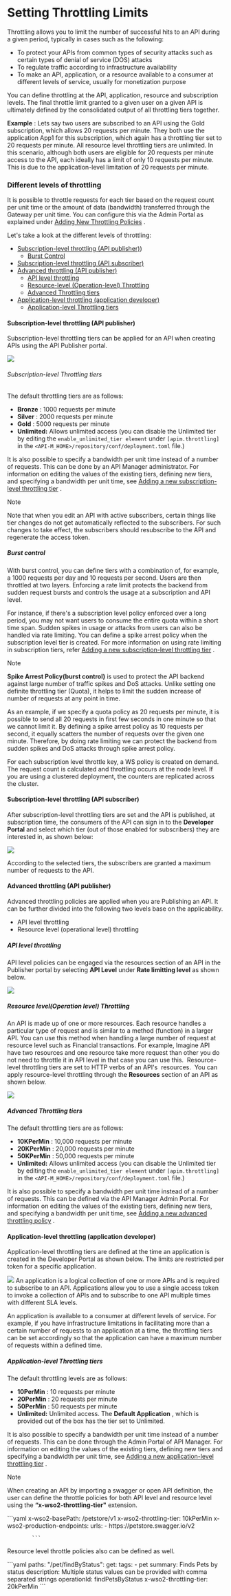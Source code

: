 # Setting Throttling Limits

Throttling allows you to limit the number of successful hits to an API during a given period, typically in cases such as the following:

-   To protect your APIs from common types of security attacks such as certain types of denial of service (DOS) attacks
-   To regulate traffic according to infrastructure availability
-   To make an API, application, or a resource available to a consumer at different levels of service, usually for monetization purpose

You can define throttling at the API, application, resource and subscription levels. The final throttle limit granted to a given user on a given API is ultimately defined by the consolidated output of all throttling tiers together.

**Example** : Lets say two users are subscribed to an API using the Gold subscription, which allows 20 requests per minute. They both use the application App1 for this subscription, which again has a throttling tier set to 20 requests per minute. All resource level throttling tiers are unlimited. In this scenario, although both users are eligible for 20 requests per minute access to the API, each ideally has a limit of only 10 requests per minute. This is due to the application-level limitation of 20 requests per minute.

### Different levels of throttling

It is possible to throttle requests for each tier based on the request count per unit time or the amount of data (bandwidth) transferred through the Gateway per unit time. You can configure this via the Admin Portal as explained under [Adding New Throttling Policies](../adding-new-throttling-policies) .


Let's take a look at the different levels of throttling:

-   [Subscription-level throttling (API publisher)](#subscription-level-throttling-api-publisher))
    -   [Burst Control](#burst-control)
-   [Subscription-level throttling (API subscriber)](#subscription-level-throttling-api-subscriber)
-   [Advanced throttling (API publisher)](#advanced-throttling-api-publisher)
    -   [API level throttling](#api-level-throttling)
    -   [Resource-level (Operation-level) Throttling](#resource-leveloperation-level-throttling)
    -   [Advanced Throttling tiers](#advanced-throttling-tiers)
-   [Application-level throttling (application developer)](#application-level-throttling-application-developer)
    -   [Application-level Throttling tiers](#SettingThrottlingLimits-Application-levelThrottlingtiers)

#### Subscription-level throttling (API publisher)

Subscription-level throttling tiers can be applied for an API when creating APIs using the API Publisher portal.

![](../../assets/img/learn/available-subscription-tiers-publisher.png)
###### Subscription-level Throttling tiers

The default throttling tiers are as follows:

-   **Bronze** : 1000 requests per minute
-   **Silver** : 2000 requests per minute
-   **Gold** : 5000 requests per minute
-   **Unlimited:** Allows unlimited access (you can disable the Unlimited tier by editing the `enable_unlimited_tier element` under `[apim.throttling]` in the `<API-M_HOME>/repository/conf/deployment.toml` file.)


It is also possible to specify a bandwidth per unit time instead of a number of requests. This can be done by an API Manager administrator. For information on editing the values of the existing tiers, defining new tiers, and specifying a bandwidth per unit time, see [Adding a new subscription-level throttling tier](../adding-new-throttling-policies/#adding-a-new-subscription-level-throttling-tier) .

  <div class="admonition info">
   <p class="admonition-title">Note</p>
<p> Note that when you edit an API with active subscribers, certain things like tier changes do not get automatically reflected to the subscribers. For such changes to take effect, the subscribers should resubscribe to the API and regenerate the access token. </p>
</div>


##### **Burst control**

With burst control, you can define tiers with a combination of, for example, a 1000 requests per day and 10 requests per second. Users are then throttled at two layers. Enforcing a rate limit protects the backend from sudden request bursts and controls the usage at a subscription and API level.

For instance, if there's a subscription level policy enforced over a long period, you may not want users to consume the entire quota within a short time span. Sudden spikes in usage or attacks from users can also be handled via rate limiting. You can define a spike arrest policy when the subscription level tier is created. For more information on using rate limiting in subscription tiers, refer [Adding a new subscription-level throttling tier](../adding-new-throttling-policies/#adding-a-new-subscription-level-throttling-tier) .

<div class="admonition info">
<p class="admonition-title">Note</p>
<p> <b>Spike Arrest Policy(burst control)</b> is used to protect the API backend against large number of traffic spikes and DoS attacks. Unlike setting one definite throttling tier (Quota), it helps to limit the sudden increase of number of requests at any point in time.</p>
</div>

As an example, if we specify a quota policy as 20 requests per minute, it is possible to send all 20 requests in first few seconds in one minute so that we cannot limit it. By defining a spike arrest policy as 10 requests per second, it equally scatters the number of requests over the given one minute. Therefore, by doing rate limiting we can protect the backend from sudden spikes and DoS attacks through spike arrest policy.


For each subscription level throttle key, a WS policy is created on demand. The request count is calculated and throttling occurs at the node level. If you are using a clustered deployment, the counters are replicated across the cluster.

#### Subscription-level throttling (API subscriber)

After subscription-level throttling tiers are set and the API is published, at subscription time, the consumers of the API can sign in to the **Developer Portal** and select which tier (out of those enabled for subscribers) they are interested in, as shown below:

![](../../assets/img/learn/subscribe-application-tier.png)

According to the selected tiers, the subscribers are granted a maximum number of requests to the API.

#### Advanced throttling (API publisher)

Advanced throttling policies are applied when you are Publishing an API. It can be further divided into the following two levels base on the applicability.

-   API level throttling
-   Resource level (operational level) throttling

##### API level throttling

API level policies can be engaged via the resources section of an API in the Publisher portal by selecting **API Level** under **Rate limitting level** as shown below.

![](../../assets/img/learn/api-level-advanced-policy.png)

##### **Resource level(Operation level) Throttling**

An API is made up of one or more resources. Each resource handles a particular type of request and is similar to a method (function) in a larger API. You can use this method when handling a large number of request at resource level such as Financial transactions. For example, Imagine API have two resources and one resource take more request than other you do not need to throttle it in API level in that case you can use this.  Resource-level throttling tiers are set to HTTP verbs of an API's  resources.  You can apply resource-level throttling through the **Resources** section of an API as shown below.

![](../../assets/img/learn/operation-level-advanced-policy.png)
##### Advanced Throttling tiers

The default throttling tiers are as follows:

-   **10KPerMin** : 10,000 requests per minute
-   **20KPerMin** : 20,000 requests per minute
-   **50KPerMin** : 50,000 requests per minute
-   **Unlimited:** Allows unlimited access (you can disable the Unlimited tier by editing the `enable_unlimited_tier element` under `[apim.throttling]` in the `<API-M_HOME>/repository/conf/deployment.toml` file.)

It is also possible to specify a bandwidth per unit time instead of a number of requests. This can be defined via the API Manager Admin Portal. For information on editing the values of the existing tiers, defining new tiers, and specifying a bandwidth per unit time, see [Adding a new advanced throttling policy](../adding-new-throttling-policies/#adding-a-new-advanced-throttling-policy) .

#### Application-level throttling (application developer)

Application-level throttling tiers are defined at the time an application is created in the Developer Portal as shown below. The limits are restricted per token for a specific application.

![](../../assets/img/learn/application-create-policy.png)
An application is a logical collection of one or more APIs and is required to subscribe to an API. Applications allow you to use a single access token to invoke a collection of APIs and to subscribe to one API multiple times with different SLA levels.

An application is available to a consumer at different levels of service. For example, if you have infrastructure limitations in facilitating more than a certain number of requests to an application at a time, the throttling tiers can be set accordingly so that the application can have a maximum number of requests within a defined time.

##### Application-level Throttling tiers

The default throttling levels are as follows:

-   **10PerMin** : 10 requests per minute
-   **20PerMin** : 20 requests per minute
-   **50PerMin** : 50 requests per minute
-   **Unlimited:** Unlimited access. The **Default Application** , which is provided out of the box has the tier set to Unlimited.

It is also possible to specify a bandwidth per unit time instead of a number of requests. This can be done through the Admin Portal of API Manager. For information on editing the values of the existing tiers, defining new tiers and specifying a bandwidth per unit time, see [Adding a new application-level throttling tier](../adding-new-throttling-policies/#adding-a-new-application-level-throttling-tier) .
<div class="admonition info">
<p class="admonition-title">Note</p>
<p> When creating an API by importing a swagger or open API definition, the user can define the throttle policies for both API level and resource level using the <b>“x-wso2-throttling-tier"</b> extension.</p>
            ```yaml
            x-wso2-basePath: /petstore/v1
            x-wso2-throttling-tier: 10kPerMin
            x-wso2-production-endpoints:
            urls:
            - https://petstore.swagger.io/v2

            ```
<p>Resource level throttle policies also can be defined as well.</p>
            ```yaml
            paths:
                "/pet/findByStatus":
                    get:
                    tags:
                    - pet
                    summary: Finds Pets by status
                    description: Multiple status values can be provided with comma separated strings
                    operationId: findPetsByStatus
                    x-wso2-throttling-tier: 20kPerMin
            ```
</div>


